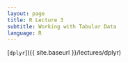 ```yaml
---
layout: page
title: R Lecture 3
subtitle: Working with Tabular Data
language: R
---
```


[`dplyr`]({{ site.baseurl }}/lectures/dplyr)



